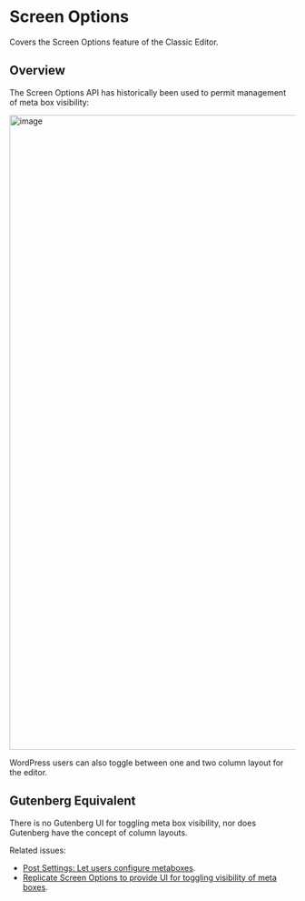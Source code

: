 # Screen Options

Covers the Screen Options feature of the Classic Editor.

## Overview

The Screen Options API has historically been used to permit management of meta box visibility:

<img width="1116" alt="image" src="https://user-images.githubusercontent.com/36432/38031635-81f2469c-3250-11e8-9ca8-2653f25e5bfd.png">

WordPress users can also toggle between one and two column layout for the editor.

## Gutenberg Equivalent

There is no Gutenberg UI for toggling meta box visibility, nor does Gutenberg have the concept of column layouts.

Related issues:

* [Post Settings: Let users configure metaboxes](https://github.com/WordPress/gutenberg/issues/1351).
* [Replicate Screen Options to provide UI for toggling visibility of meta boxes](https://github.com/WordPress/gutenberg/issues/5841).
